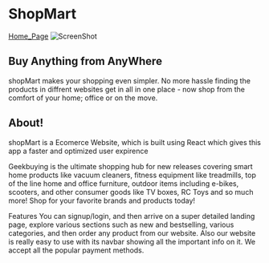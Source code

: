 # ShopMart
[Home_Page](https://user-images.githubusercontent.com/107488954/207149271-7c16cff8-d99d-41ce-b54c-96a8f35633dd.jpg)
<picture>
  <img alt="ScreenShot" src="https://user-images.githubusercontent.com/107488954/207149271-7c16cff8-d99d-41ce-b54c-96a8f35633dd.jpg">
</picture>

## Buy Anything from AnyWhere
shopMart makes your shopping even simpler. No more hassle finding the products in diffrent websites get in all in one place - now shop from the comfort of your home; office or on the move.

## About!
shopMart is a Ecomerce Website, which is built using React which gives this app a faster and optimized user expirence

Geekbuying is the ultimate shopping hub for new releases covering smart home products like vacuum cleaners, fitness equipment like treadmills, top of the line home and office furniture, outdoor items including e-bikes, scooters, and other consumer goods like TV boxes, RC Toys and so much more! Shop for your favorite brands and products today!

Features
You can signup/login, and then arrive on a super detailed landing page, explore various sections such as new and bestselling, various categories, and then order any product from our website. Also our website is really easy to use with its navbar showing all the important info on it. We accept all the popular payment methods.
